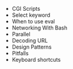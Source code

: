 * CGI Scripts
* Select keyword
* When to use eval
* Networking With Bash
* Parallel
* Decoding URL
* Design Patterns
* Pitfalls
* Keyboard shortcuts